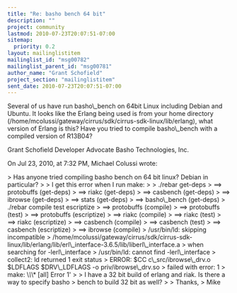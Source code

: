 ```yaml
---
title: "Re: basho bench 64 bit"
description: ""
project: community
lastmod: 2010-07-23T20:07:51-07:00
sitemap:
  priority: 0.2
layout: mailinglistitem
mailinglist_id: "msg00782"
mailinglist_parent_id: "msg00781"
author_name: "Grant Schofield"
project_section: "mailinglistitem"
sent_date: 2010-07-23T20:07:51-07:00
---
```



Several of us have run basho\\_bench on 64bit Linux including Debian and Ubuntu. 
It looks like the Erlang being used is from your home directory 
(/home/mcolussi/gateway/cirrus/sdk/cirrus-sdk-linux/lib/erlang), what version 
of Erlang is this? Have you tried to compile basho\\_bench with a compiled 
version of R13B04?

Grant Schofield
Developer Advocate
Basho Technologies, Inc.


On Jul 23, 2010, at 7:32 PM, Michael Colussi wrote:

&gt; Has anyone tried compiling basho bench on 64 bit linux? Debian in particular?
&gt; 
&gt; I get this error when I run make:
&gt; 
&gt; ./rebar get-deps
&gt; ==&gt; protobuffs (get-deps)
&gt; ==&gt; riakc (get-deps)
&gt; ==&gt; casbench (get-deps)
&gt; ==&gt; ibrowse (get-deps)
&gt; ==&gt; stats (get-deps)
&gt; ==&gt; basho\\_bench (get-deps)
&gt; ./rebar compile test escriptize
&gt; ==&gt; protobuffs (compile)
&gt; ==&gt; protobuffs (test)
&gt; ==&gt; protobuffs (escriptize)
&gt; ==&gt; riakc (compile)
&gt; ==&gt; riakc (test)
&gt; ==&gt; riakc (escriptize)
&gt; ==&gt; casbench (compile)
&gt; ==&gt; casbench (test)
&gt; ==&gt; casbench (escriptize)
&gt; ==&gt; ibrowse (compile)
&gt; /usr/bin/ld: skipping incompatible 
&gt; /home/mcolussi/gateway/cirrus/sdk/cirrus-sdk-linux/lib/erlang/lib/erl\\_interface-3.6.5/lib/liberl\\_interface.a
&gt; when searching for -lerl\\_interface
&gt; /usr/bin/ld: cannot find -lerl\\_interface
&gt; collect2: ld returned 1 exit status
&gt; ERROR: $CC c\\_src/ibrowse\\_drv.o $LDFLAGS $DRV\\_LDFLAGS -o priv/ibrowse\\_drv.so 
&gt; failed with error: 1
&gt; make: \\*\\*\\* [all] Error 1'
&gt; 
&gt; I have a 32 bit build of erlang and riak. Is there a way to specify basho 
&gt; bench to build 32 bit as well?
&gt; 
&gt; Thanks,
&gt; Mike

